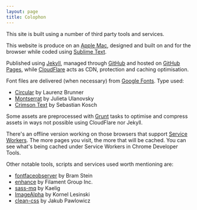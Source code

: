 ```yaml
---
layout: page
title: Colophon
---
```


<p class="c-intro">This site is built using a number of third party tools and services.</p>

This website is produce on an [Apple Mac](http://www.apple.com/uk/macbook/), designed and built on and for the browser while coded using [Sublime Text](https://www.sublimetext.com).

Published using [Jekyll](https://jekyllrb.com), managed through [GitHub](https://github.com) and hosted on [GitHub Pages](https://pages.github.com), while [CloudFlare](https://www.cloudflare.com) acts as CDN, protection and caching optimisation.

Font files are delivered (when necessary) from [Google Fonts](https://www.google.com/fonts]). Type used:

- [Circular](https://lineto.com/The+Fonts/Font+Categories/Text+Fonts/Circular/) by Laurenz Brunner
- [Montserrat](https://www.google.com/fonts/specimen/Montserrat) by Julieta Ulanovsky
- [Crimson Text](https://www.google.com/fonts/specimen/Crimson+Text) by Sebastian Kosch

Some assets are preprocessed with [Grunt](http://gruntjs.com) tasks to optimise and compress assets in ways not possible using CloudFlare nor Jekyll.

There's an offline version working on those browsers that support [Service Workers](https://github.com/slightlyoff/ServiceWorker/blob/master/explainer.md). The more pages you visit, the more that will be cached. You can see what's being cached under Service Workers in Chrome Developer Tools.

Other notable tools, scripts and services used worth mentioning are:

- [fontfaceobserver](https://github.com/bramstein/fontfaceobserver) by Bram Stein
- [enhance](https://github.com/filamentgroup/enhance) by Filament Group Inc.
- [sass-mq](https://github.com/sass-mq/sass-mq) by Kaelig
- [ImageAlpha](https://pngmini.com/) by Kornel Lesinski
- [clean-css](https://github.com/jakubpawlowicz/clean-css) by Jakub Pawlowicz